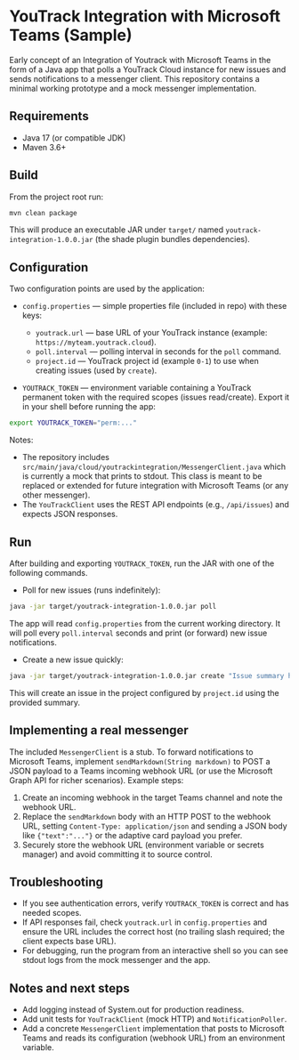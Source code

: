 # YouTrack Integration with Microsoft Teams (Sample)

Early concept of an Integration of Youtrack with Microsoft Teams in the form of a Java app that polls a YouTrack Cloud instance for new issues and sends notifications to a messenger client. This repository contains a minimal working prototype and a mock messenger implementation.

## Requirements

- Java 17 (or compatible JDK)
- Maven 3.6+

## Build

From the project root run:

```bash
mvn clean package
```

This will produce an executable JAR under `target/` named `youtrack-integration-1.0.0.jar` (the shade plugin bundles dependencies).

## Configuration

Two configuration points are used by the application:

- `config.properties` — simple properties file (included in repo) with these keys:
  - `youtrack.url` — base URL of your YouTrack instance (example: `https://myteam.youtrack.cloud`).
  - `poll.interval` — polling interval in seconds for the `poll` command.
  - `project.id` — YouTrack project id (example `0-1`) to use when creating issues (used by `create`).

- `YOUTRACK_TOKEN` — environment variable containing a YouTrack permanent token with the required scopes (issues read/create). Export it in your shell before running the app:

```bash
export YOUTRACK_TOKEN="perm:..."
```

Notes:

- The repository includes `src/main/java/cloud/youtrackintegration/MessengerClient.java` which is currently a mock that prints to stdout. This class is meant to be replaced or extended for future integration with Microsoft Teams (or any other messenger).
- The `YouTrackClient` uses the REST API endpoints (e.g., `/api/issues`) and expects JSON responses.

## Run

After building and exporting `YOUTRACK_TOKEN`, run the JAR with one of the following commands.

- Poll for new issues (runs indefinitely):

```bash
java -jar target/youtrack-integration-1.0.0.jar poll
```

The app will read `config.properties` from the current working directory. It will poll every `poll.interval` seconds and print (or forward) new issue notifications.

- Create a new issue quickly:

```bash
java -jar target/youtrack-integration-1.0.0.jar create "Issue summary here"
```

This will create an issue in the project configured by `project.id` using the provided summary.

## Implementing a real messenger

The included `MessengerClient` is a stub. To forward notifications to Microsoft Teams, implement `sendMarkdown(String markdown)` to POST a JSON payload to a Teams incoming webhook URL (or use the Microsoft Graph API for richer scenarios). Example steps:

1. Create an incoming webhook in the target Teams channel and note the webhook URL.
2. Replace the `sendMarkdown` body with an HTTP POST to the webhook URL, setting `Content-Type: application/json` and sending a JSON body like `{"text":"..."}` or the adaptive card payload you prefer.
3. Securely store the webhook URL (environment variable or secrets manager) and avoid committing it to source control.

## Troubleshooting

- If you see authentication errors, verify `YOUTRACK_TOKEN` is correct and has needed scopes.
- If API responses fail, check `youtrack.url` in `config.properties` and ensure the URL includes the correct host (no trailing slash required; the client expects base URL).
- For debugging, run the program from an interactive shell so you can see stdout logs from the mock messenger and the app.

## Notes and next steps

- Add logging instead of System.out for production readiness.
- Add unit tests for `YouTrackClient` (mock HTTP) and `NotificationPoller`.
- Add a concrete `MessengerClient` implementation that posts to Microsoft Teams and reads its configuration (webhook URL) from an environment variable.


